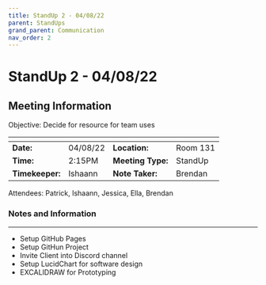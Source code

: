 ```yaml
---
title: StandUp 2 - 04/08/22
parent: StandUps
grand_parent: Communication
nav_order: 2
---
```

# StandUp 2 - 04/08/22
## Meeting Information

 Objective:	Decide for resource for team uses 


| <!-- -->          | <!-- -->      | <!-- -->          | <!-- -->      |
|-------------------|---------------|-------------------|---------------|
| __Date:__         | 04/08/22      | __Location:__     | Room 131      |
| __Time:__         | 2:15PM        | __Meeting Type:__ | StandUp       |
| __Timekeeper:__   | Ishaann       | __Note Taker:__   | Brendan       |


Attendees:	Patrick, Ishaann, Jessica, Ella, Brendan


### __Notes and Information__
--------------------------------------------------------------------------------
- Setup GitHub Pages 
- Setup GitHun Project 
- Invite Client into Discord channel 
- Setup LucidChart for software design 
- EXCALIDRAW for Prototyping
&nbsp;